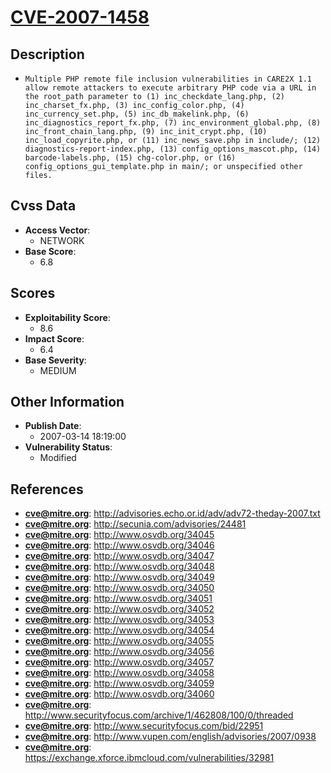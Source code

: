 
# [CVE-2007-1458](https://cve.mitre.org/cgi-bin/cvename.cgi?name=CVE-2007-1458)

## Description

- `Multiple PHP remote file inclusion vulnerabilities in CARE2X 1.1 allow remote attackers to execute arbitrary PHP code via a URL in the root_path parameter to (1) inc_checkdate_lang.php, (2) inc_charset_fx.php, (3) inc_config_color.php, (4) inc_currency_set.php, (5) inc_db_makelink.php, (6) inc_diagnostics_report_fx.php, (7) inc_environment_global.php, (8) inc_front_chain_lang.php, (9) inc_init_crypt.php, (10) inc_load_copyrite.php, or (11) inc_news_save.php in include/; (12) diagnostics-report-index.php, (13) config_options_mascot.php, (14) barcode-labels.php, (15) chg-color.php, or (16) config_options_gui_template.php in main/; or unspecified other files.`

## Cvss Data

- **Access Vector**:
  - NETWORK
- **Base Score**:
  - 6.8

## Scores

- **Exploitability Score**:
  - 8.6
- **Impact Score**:
  - 6.4
- **Base Severity**:
  - MEDIUM

## Other Information

- **Publish Date**:
  - 2007-03-14 18:19:00
- **Vulnerability Status**:
  - Modified

## References

- **cve@mitre.org**: http://advisories.echo.or.id/adv/adv72-theday-2007.txt
- **cve@mitre.org**: http://secunia.com/advisories/24481
- **cve@mitre.org**: http://www.osvdb.org/34045
- **cve@mitre.org**: http://www.osvdb.org/34046
- **cve@mitre.org**: http://www.osvdb.org/34047
- **cve@mitre.org**: http://www.osvdb.org/34048
- **cve@mitre.org**: http://www.osvdb.org/34049
- **cve@mitre.org**: http://www.osvdb.org/34050
- **cve@mitre.org**: http://www.osvdb.org/34051
- **cve@mitre.org**: http://www.osvdb.org/34052
- **cve@mitre.org**: http://www.osvdb.org/34053
- **cve@mitre.org**: http://www.osvdb.org/34054
- **cve@mitre.org**: http://www.osvdb.org/34055
- **cve@mitre.org**: http://www.osvdb.org/34056
- **cve@mitre.org**: http://www.osvdb.org/34057
- **cve@mitre.org**: http://www.osvdb.org/34058
- **cve@mitre.org**: http://www.osvdb.org/34059
- **cve@mitre.org**: http://www.osvdb.org/34060
- **cve@mitre.org**: http://www.securityfocus.com/archive/1/462808/100/0/threaded
- **cve@mitre.org**: http://www.securityfocus.com/bid/22951
- **cve@mitre.org**: http://www.vupen.com/english/advisories/2007/0938
- **cve@mitre.org**: https://exchange.xforce.ibmcloud.com/vulnerabilities/32981
